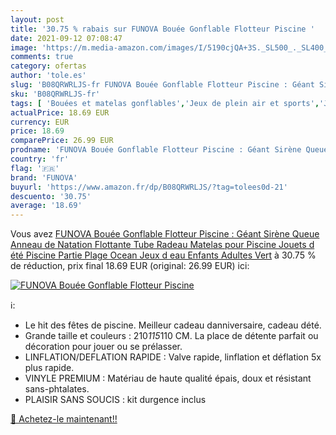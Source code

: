 ```yaml
---
layout: post
title: '30.75 % rabais sur FUNOVA Bouée Gonflable Flotteur Piscine '
date: 2021-09-12 07:08:47
image: 'https://m.media-amazon.com/images/I/5190cjQA+3S._SL500_._SL400_.jpg'
comments: true
category: ofertas
author: 'tole.es'
slug: 'B08QRWRLJS-fr FUNOVA Bouée Gonflable Flotteur Piscine : Géant Sirène...'
sku: 'B08QRWRLJS-fr'
tags: [ 'Bouées et matelas gonflables','Jeux de plein air et sports','Jeux deau et de plage','Jeux et Jouets','Jeux et jouets','funova', ]
actualPrice: 18.69 EUR
currency: EUR
price: 18.69
comparePrice: 26.99 EUR
prodname: 'FUNOVA Bouée Gonflable Flotteur Piscine : Géant Sirène Queue Anneau de Natation  Flottante Tube Radeau Matelas pour Piscine  Jouets d été Piscine Partie Plage Ocean Jeux d eau Enfants Adultes Vert'
country: 'fr'
flag: '🇫🇷'
brand: 'FUNOVA'
buyurl: 'https://www.amazon.fr/dp/B08QRWRLJS/?tag=tolees0d-21'
descuento: '30.75'
average: '18.69'
---
```


Vous avez [FUNOVA Bouée Gonflable Flotteur Piscine : Géant Sirène Queue Anneau de Natation  Flottante Tube Radeau Matelas pour Piscine  Jouets d été Piscine Partie Plage Ocean Jeux d eau Enfants Adultes Vert](https://www.amazon.fr/dp/B08QRWRLJS/?tag=tolees0d-21)  à  30.75 % de réduction, prix final  18.69 EUR (original: 26.99 EUR) ici:

[![FUNOVA Bouée Gonflable Flotteur Piscine ](https://m.media-amazon.com/images/I/5190cjQA+3S._SL500_._SL400_.jpg)](https://www.amazon.fr/dp/B08QRWRLJS/?tag=tolees0d-21)

ℹ️:

- Le hit des fêtes de piscine. Meilleur cadeau danniversaire, cadeau dété.
- Grande taille et couleurs : 210*115*110 CM. La place de détente parfait ou décoration pour jouer ou se prélasser.
- LINFLATION/DEFLATION RAPIDE : Valve rapide, linflation et déflation 5x plus rapide.
- VINYLE PREMIUM : Matériau de haute qualité épais, doux et résistant sans-phtalates.
- PLAISIR SANS SOUCIS : kit durgence inclus

[🛒 Achetez-le maintenant!!](https://www.amazon.fr/dp/B08QRWRLJS/?tag=tolees0d-21)

